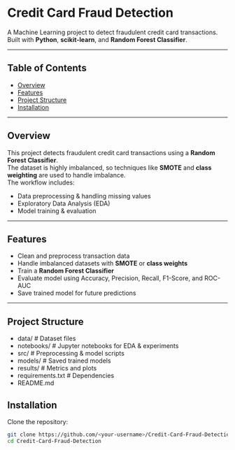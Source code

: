 # Credit Card Fraud Detection

A Machine Learning project to detect fraudulent credit card transactions.  
Built with **Python**, **scikit-learn**, and **Random Forest Classifier**.

---

##  Table of Contents
- [Overview](#overview)
- [Features](#features)
- [Project Structure](#project-structure)
- [Installation](#installation)
---

##  Overview
This project detects fraudulent credit card transactions using a **Random Forest Classifier**.  
The dataset is highly imbalanced, so techniques like **SMOTE** and **class weighting** are used to handle imbalance.  
The workflow includes:
- Data preprocessing & handling missing values
- Exploratory Data Analysis (EDA)
- Model training & evaluation

---

##  Features
- Clean and preprocess transaction data  
- Handle imbalanced datasets with **SMOTE** or **class weights**  
- Train a **Random Forest Classifier**  
- Evaluate model using Accuracy, Precision, Recall, F1-Score, and ROC-AUC  
- Save trained model for future predictions  

---

##  Project Structure
- data/ # Dataset files
-  notebooks/ # Jupyter notebooks for EDA & experiments
- src/ # Preprocessing & model scripts
-  models/ # Saved trained models
-  results/ # Metrics and plots
- requirements.txt # Dependencies
-  README.md

##  Installation
Clone the repository:
```bash
git clone https://github.com/<your-username>/Credit-Card-Fraud-Detection.git
cd Credit-Card-Fraud-Detection
